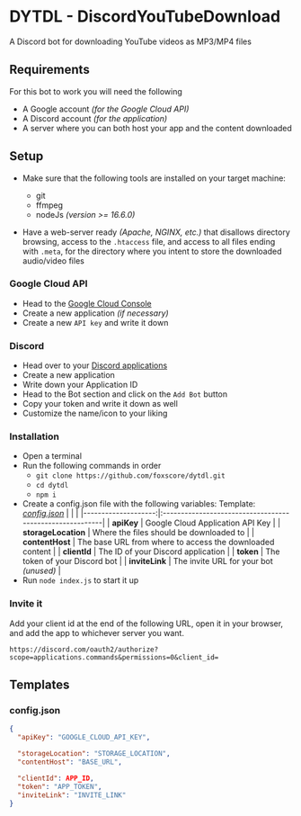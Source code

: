 # DYTDL - DiscordYouTubeDownload
A Discord bot for downloading YouTube videos as MP3/MP4 files



## Requirements
For this bot to work you will need the following
- A Google account _(for the Google Cloud API)_
- A Discord account _(for the application)_
- A server where you can both host your app and the content downloaded



## Setup

- Make sure that the following tools are installed on your target machine:
    - git
    - ffmpeg
    - nodeJs _(version >= 16.6.0)_

- Have a web-server ready _(Apache, NGINX, etc.)_ that disallows directory browsing, access to the `.htaccess` file, and access to all files ending with `.meta`, for the directory where you intent to store the downloaded audio/video files

### Google Cloud API
- Head to the [Google Cloud Console](https://console.cloud.google.com/apis/credentials)
- Create a new application _(if necessary)_
- Create a new `API key` and write it down

### Discord
- Head over to your [Discord applications](https://discord.com/developers/applications/)
- Create a new application
- Write down your Application ID
- Head to the Bot section and click on the `Add Bot` button
- Copy your token and write it down as well
- Customize the name/icon to your liking

### Installation
- Open a terminal
- Run the following commands in order
    - `git clone https://github.com/foxscore/dytdl.git`
    - `cd dytdl`
    - `npm i`
- Create a config.json file with the following variables:
    Template: _[config.json](###config.json)_
    |                     |                                                          |
    |--------------------:|:---------------------------------------------------------|
    |          **apiKey** | Google Cloud Application API Key                         |
    | **storageLocation** | Where the files should be downloaded to                  |
    |     **contentHost** | The base URL from where to access the downloaded content |
    |        **clientId** | The ID of your Discord application                       |
    |           **token** | The token of your Discord bot                            |
    |      **inviteLink** | The invite URL for your bot _(unused)_                   |
- Run `node index.js` to start it up

### Invite it
Add your client id at the end of the following URL, open it in your browser, and add the app to whichever server you want.

`https://discord.com/oauth2/authorize?scope=applications.commands&permissions=0&client_id=`

## Templates
### config.json
```json
{
  "apiKey": "GOOGLE_CLOUD_API_KEY",

  "storageLocation": "STORAGE_LOCATION",
  "contentHost": "BASE_URL",

  "clientId": APP_ID,
  "token": "APP_TOKEN",
  "inviteLink": "INVITE_LINK"
}
```